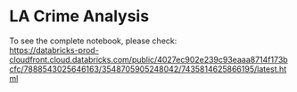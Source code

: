 # LA Crime Analysis

To see the complete notebook, please check: <br>
https://databricks-prod-cloudfront.cloud.databricks.com/public/4027ec902e239c93eaaa8714f173bcfc/7888543025646163/3548705905248042/7435814625866195/latest.html
